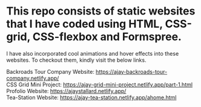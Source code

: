 # This repo consists of static websites that I have coded using HTML, CSS-grid, CSS-flexbox and Formspree. 
I have also incorporated cool animations and hover effects into these websites. To checkout them, kindly visit the below links.  
  
  
  
Backroads Tour Company Website: https://ajay-backroads-tour-company.netlify.app/  
CSS Grid Mini Project: https://ajay-grid-mini-project.netlify.app/part-1.html  
Profolio Website: https://ajaystallard.netlify.app/  
Tea-Station Website: https://ajay-tea-station.netlify.app/ahome.html  
